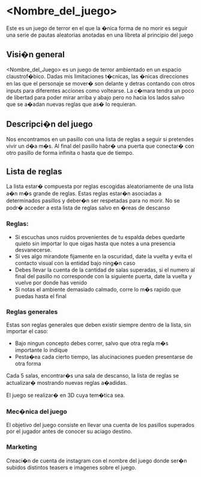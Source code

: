 # <Nombre_del_juego>

Este es un juego de terror en el que la �nica forma de no morir es seguir una serie de pautas aleatorias anotadas en una libreta al principio del juego

## Visi�n general
<Nombre_del_Juego> es un juego de terror ambientado en un espacio claustrof�bico. Dadas mis limitaciones t�cnicas, las �nicas direcciones en las que el personaje se mover� son delante y detras contando con otros inputs para diferentes acciones como voltearse.
La c�mara tendra un poco de libertad para poder mirar arriba y abajo pero no hacia los lados salvo que se a�adan nuevas reglas que as� lo requieran.

## Descripci�n del juego
Nos encontramos en un pasillo con una lista de reglas a seguir si pretendes vivir un d�a m�s. Al final del pasillo habr� una puerta que conectar� con otro pasillo de forma infinita o hasta que de tiempo.

## Lista de reglas

La lista estar� compuesta por reglas escogidas aleatoriamente de una lista a�n m�s grande de reglas. Estas reglas estar�n asociadas a determinados pasillos y deber�n ser respetadas para no morir.
No se podr� acceder a esta lista de reglas salvo en �reas de descanso

### Reglas:

- Si escuchas unos ruidos provenientes de tu espalda debes quedarte quieto sin importar lo que oigas hasta que notes a una presencia desvanecerse.
- Si ves algo mirandote fijamente en la oscuridad, date la vuelta y evita el contacto visual con la entidad bajo ning�n caso
- Debes llevar la cuenta de la cantidad de salas superadas, si el numero al final del pasillo no corresponde con la siguiente puerta, date la vuelta y vuelve por donde has venido
- Si notas el ambiente demasiado calmado, corre lo m�s rapido que puedas hasta el final

### Reglas generales

Estas son reglas generales que deben existir siempre dentro de la lista, sin importar el caso:

- Bajo ningun concepto debes correr, salvo que otra regla m�s importante lo indique
- Pesta�ea cada cierto tiempo, las alucinaciones pueden presentarse de otra forma

Cada 5 salas, encontrar�s una sala de descanso, la lista de reglas se actualizar� mostrando nuevas reglas a�adidas.


El juego se realizar� en 3D cuya tem�tica sea.

### Mec�nica del juego

El objetivo del juego consiste en llevar una cuenta de los pasillos superados por el jugador antes de conocer su aciago destino.

### Marketing

Creaci�n de cuenta de instagram con el nombre del juego donde ser�n subidos distintos teasers e imagenes sobre el juego.